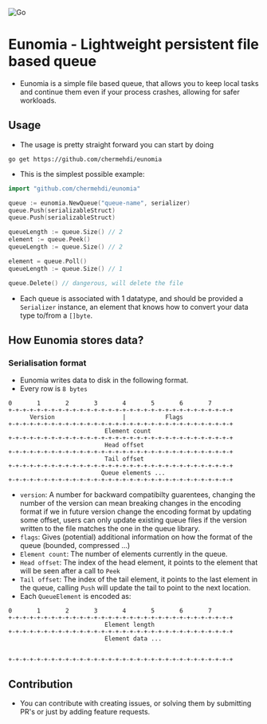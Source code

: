 ![Go](https://github.com/chermehdi/eunomia/workflows/Go/badge.svg?branch=master)

# Eunomia - Lightweight persistent file based queue

- Eunomia is a simple file based queue, that allows you to keep local tasks and continue them
even if your process crashes, allowing for safer workloads.

## Usage

- The usage is pretty straight forward you can start by doing 
```
go get https://github.com/chermehdi/eunomia
```
- This is the simplest possible example:

```go
import "github.com/chermehdi/eunomia"

queue := eunomia.NewQueue("queue-name", serializer)
queue.Push(serializableStruct)
queue.Push(serializableStruct)

queueLength := queue.Size() // 2
element := queue.Peek()
queueLength := queue.Size() // 2

element = queue.Poll()
queueLength := queue.Size() // 1

queue.Delete() // dangerous, will delete the file
```

- Each queue is associated with 1 datatype, and should be provided a `Serializer` instance, an element that knows how
to convert your data type to/from a `[]byte`.
 
## How Eunomia stores data?

### Serialisation format

- Eunomia writes data to disk in the following format.
- Every row is `8 bytes`

```
0       1       2       3       4       5       6       7 
+-+-+-+-+-+-+-+-+-+-+-+-+-+-+-+-+-+-+-+-+-+-+-+-+-+-+-+-+-+-+-+
      Version                   |           Flags
+-+-+-+-+-+-+-+-+-+-+-+-+-+-+-+-+-+-+-+-+-+-+-+-+-+-+-+-+-+-+-+
                           Element count
+-+-+-+-+-+-+-+-+-+-+-+-+-+-+-+-+-+-+-+-+-+-+-+-+-+-+-+-+-+-+-+
                           Head offset
+-+-+-+-+-+-+-+-+-+-+-+-+-+-+-+-+-+-+-+-+-+-+-+-+-+-+-+-+-+-+-+
                           Tail offset
+-+-+-+-+-+-+-+-+-+-+-+-+-+-+-+-+-+-+-+-+-+-+-+-+-+-+-+-+-+-+-+
                          Queue elements ... 
+-+-+-+-+-+-+-+-+-+-+-+-+-+-+-+-+-+-+-+-+-+-+-+-+-+-+-+-+-+-+-+
```

- `version`: A number for backward compatibilty guarentees, changing the number of the version can mean breaking changes 
in the encoding format if we in future version change the encoding format by updating some offset, users can only update
existing queue files if the version written to the file matches the one in the queue library.
- `flags`: Gives (potential) additional information on how the format of the queue (bounded, compressed ...)
- `Element count`: The number of elements currently in the queue.
- `Head offset`: The index of the head element, it points to the element that will be seen after a call to `Peek`
- `Tail offset`: The index of the tail element, it points to the last element in the queue, calling `Push` will update the
tail to point to the next location.
- Each `QueueElement` is encoded as:

```
0       1       2       3       4       5       6       7 
+-+-+-+-+-+-+-+-+-+-+-+-+-+-+-+-+-+-+-+-+-+-+-+-+-+-+-+-+-+-+-+
                           Element length 
+-+-+-+-+-+-+-+-+-+-+-+-+-+-+-+-+-+-+-+-+-+-+-+-+-+-+-+-+-+-+-+
                           Element data ...


+-+-+-+-+-+-+-+-+-+-+-+-+-+-+-+-+-+-+-+-+-+-+-+-+-+-+-+-+-+-+-+
```
## Contribution

- You can contribute with creating issues, or solving them by submitting PR's or just by adding feature requests.
